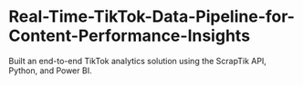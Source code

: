 # Real-Time-TikTok-Data-Pipeline-for-Content-Performance-Insights
Built an end-to-end TikTok analytics solution using the ScrapTik API, Python, and Power BI. 
